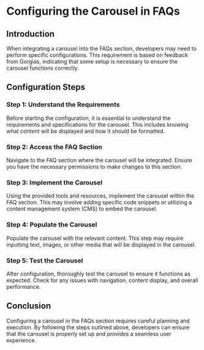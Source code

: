 # Configuring the Carousel in FAQs

## Introduction

When integrating a carousel into the FAQs section, developers may need to perform specific configurations. This requirement is based on feedback from Gorgias, indicating that some setup is necessary to ensure the carousel functions correctly.

## Configuration Steps

### Step 1: Understand the Requirements

Before starting the configuration, it is essential to understand the requirements and specifications for the carousel. This includes knowing what content will be displayed and how it should be formatted.

### Step 2: Access the FAQ Section

Navigate to the FAQ section where the carousel will be integrated. Ensure you have the necessary permissions to make changes to this section.

### Step 3: Implement the Carousel

Using the provided tools and resources, implement the carousel within the FAQ section. This may involve adding specific code snippets or utilizing a content management system (CMS) to embed the carousel.

### Step 4: Populate the Carousel

Populate the carousel with the relevant content. This step may require inputting text, images, or other media that will be displayed in the carousel.

### Step 5: Test the Carousel

After configuration, thoroughly test the carousel to ensure it functions as expected. Check for any issues with navigation, content display, and overall performance.

## Conclusion

Configuring a carousel in the FAQs section requires careful planning and execution. By following the steps outlined above, developers can ensure that the carousel is properly set up and provides a seamless user experience.